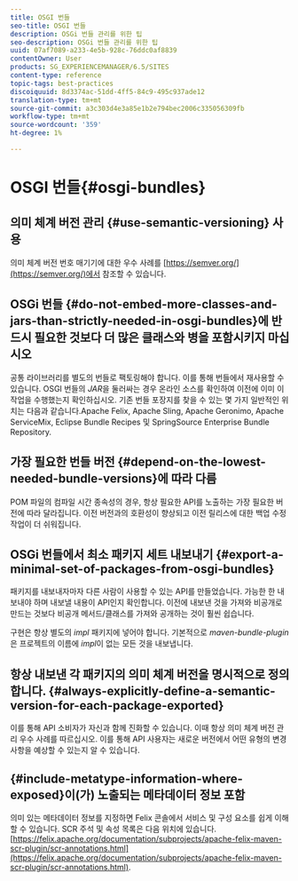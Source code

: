 ```yaml
---
title: OSGI 번들
seo-title: OSGI 번들
description: OSGi 번들 관리를 위한 팁
seo-description: OSGi 번들 관리를 위한 팁
uuid: 07af7089-a233-4e5b-928c-76ddc0af8839
contentOwner: User
products: SG_EXPERIENCEMANAGER/6.5/SITES
content-type: reference
topic-tags: best-practices
discoiquuid: 8d3374ac-51dd-4ff5-84c9-495c937ade12
translation-type: tm+mt
source-git-commit: a3c303d4e3a85e1b2e794bec2006c335056309fb
workflow-type: tm+mt
source-wordcount: '359'
ht-degree: 1%

---
```



# OSGI 번들{#osgi-bundles}

## 의미 체계 버전 관리 {#use-semantic-versioning} 사용

의미 체계 버전 번호 매기기에 대한 우수 사례를 [https://semver.org/](https://semver.org/)에서 참조할 수 있습니다.

## OSGi 번들 {#do-not-embed-more-classes-and-jars-than-strictly-needed-in-osgi-bundles}에 반드시 필요한 것보다 더 많은 클래스와 병을 포함시키지 마십시오

공통 라이브러리를 별도의 번들로 팩토링해야 합니다. 이를 통해 번들에서 재사용할 수 있습니다. OSGI 번들의 *JAR*&#x200B;을 둘러싸는 경우 온라인 소스를 확인하여 이전에 이미 이 작업을 수행했는지 확인하십시오. 기존 번들 포장지를 찾을 수 있는 몇 가지 일반적인 위치는 다음과 같습니다.Apache Felix, Apache Sling, Apache Geronimo, Apache ServiceMix, Eclipse Bundle Recipes 및 SpringSource Enterprise Bundle Repository.

## 가장 필요한 번들 버전 {#depend-on-the-lowest-needed-bundle-versions}에 따라 다름

POM 파일의 컴파일 시간 종속성의 경우, 항상 필요한 API를 노출하는 가장 필요한 버전에 따라 달라집니다. 이전 버전과의 호환성이 향상되고 이전 릴리스에 대한 백업 수정 작업이 더 쉬워집니다.

## OSGi 번들에서 최소 패키지 세트 내보내기 {#export-a-minimal-set-of-packages-from-osgi-bundles}

패키지를 내보내자마자 다른 사람이 사용할 수 있는 API를 만들었습니다. 가능한 한 내보내야 하며 내보낼 내용이 API인지 확인합니다. 이전에 내보낸 것을 가져와 비공개로 만드는 것보다 비공개 메서드/클래스를 가져와 공개하는 것이 훨씬 쉽습니다.

구현은 항상 별도의 *impl* 패키지에 넣어야 합니다. 기본적으로 *maven-bundle-plugin*&#x200B;은 프로젝트의 이름에 *impl*&#x200B;이 없는 모든 것을 내보냅니다.

## 항상 내보낸 각 패키지의 의미 체계 버전을 명시적으로 정의합니다. {#always-explicitly-define-a-semantic-version-for-each-package-exported}

이를 통해 API 소비자가 자신과 함께 진화할 수 있습니다. 이때 항상 의미 체계 버전 관리 우수 사례를 따르십시오. 이를 통해 API 사용자는 새로운 버전에서 어떤 유형의 변경 사항을 예상할 수 있는지 알 수 있습니다.

## {#include-metatype-information-where-exposed}이(가) 노출되는 메타데이터 정보 포함

의미 있는 메타데이터 정보를 지정하면 Felix 콘솔에서 서비스 및 구성 요소를 쉽게 이해할 수 있습니다. SCR 주석 및 속성 목록은 다음 위치에 있습니다.[https://felix.apache.org/documentation/subprojects/apache-felix-maven-scr-plugin/scr-annotations.html](https://felix.apache.org/documentation/subprojects/apache-felix-maven-scr-plugin/scr-annotations.html).
